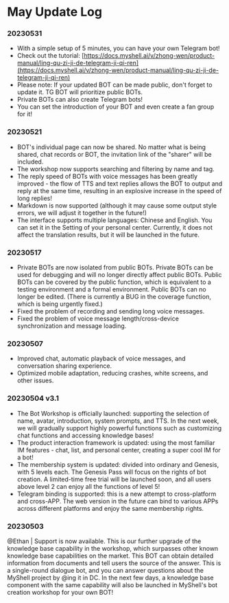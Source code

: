 # May Update Log

### 20230531

* With a simple setup of 5 minutes, you can have your own Telegram bot!
* Check out the tutorial: [https://docs.myshell.ai/v/zhong-wen/product-manual/ling-qu-zi-ji-de-telegram-ji-qi-ren](https://docs.myshell.ai/v/zhong-wen/product-manual/ling-qu-zi-ji-de-telegram-ji-qi-ren)
* Please note: If your updated BOT can be made public, don't forget to update it. TG BOT will prioritize public BOTs.
* Private BOTs can also create Telegram bots!
* You can set the introduction of your BOT and even create a fan group for it!

### 20230521

* BOT's individual page can now be shared. No matter what is being shared, chat records or BOT, the invitation link of the "sharer" will be included.
* The workshop now supports searching and filtering by name and tag.
* The reply speed of BOTs with voice messages has been greatly improved - the flow of TTS and text replies allows the BOT to output and reply at the same time, resulting in an explosive increase in the speed of long replies!
* Markdown is now supported (although it may cause some output style errors, we will adjust it together in the future!)
* The interface supports multiple languages: Chinese and English. You can set it in the Setting of your personal center. Currently, it does not affect the translation results, but it will be launched in the future.

### 20230517

* Private BOTs are now isolated from public BOTs. Private BOTs can be used for debugging and will no longer directly affect public BOTs. Public BOTs can be covered by the public function, which is equivalent to a testing environment and a formal environment. Public BOTs can no longer be edited. (There is currently a BUG in the coverage function, which is being urgently fixed.)
* Fixed the problem of recording and sending long voice messages.
* Fixed the problem of voice message length/cross-device synchronization and message loading.

### 20230507

* Improved chat, automatic playback of voice messages, and conversation sharing experience.
* Optimized mobile adaptation, reducing crashes, white screens, and other issues.

### 20230504 v3.1&#x20;

* The Bot Workshop is officially launched: supporting the selection of name, avatar, introduction, system prompts, and TTS. In the next week, we will gradually support highly powerful functions such as customizing chat functions and accessing knowledge bases!
* The product interaction framework is updated: using the most familiar IM features - chat, list, and personal center, creating a super cool IM for a bot!
* The membership system is updated: divided into ordinary and Genesis, with 5 levels each. The Genesis Pass will focus on the rights of bot creation. A limited-time free trial will be launched soon, and all users above level 2 can enjoy all the functions of level 5!
* Telegram binding is supported: this is a new attempt to cross-platform and cross-APP. The web version in the future can bind to various APPs across different platforms and enjoy the same membership rights.

### 20230503&#x20;

@Ethan | Support is now available. This is our further upgrade of the knowledge base capability in the workshop, which surpasses other known knowledge base capabilities on the market. This BOT can obtain detailed information from documents and tell users the source of the answer. This is a single-round dialogue bot, and you can answer questions about the MyShell project by @ing it in DC. In the next few days, a knowledge base component with the same capability will also be launched in MyShell's bot creation workshop for your own BOT!